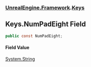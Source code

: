 ### [UnrealEngine.Framework](./UnrealEngine-Framework.md 'UnrealEngine.Framework').[Keys](./Keys.md 'UnrealEngine.Framework.Keys')
## Keys.NumPadEight Field
  
```csharp
public const NumPadEight;
```
#### Field Value
[System.String](https://docs.microsoft.com/en-us/dotnet/api/System.String 'System.String')  
